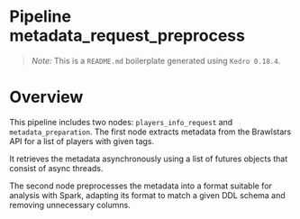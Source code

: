 # Pipeline metadata_request_preprocess

> *Note:* This is a `README.md` boilerplate generated using `Kedro 0.18.4`.

# Overview

This pipeline includes two nodes: `players_info_request` and `metadata_preparation`. The 
first node extracts metadata from the Brawlstars API for a list of players with 
given tags.

It retrieves the metadata asynchronously using a list of futures objects 
that consist of async threads.

The second node preprocesses the metadata into a 
format suitable for analysis with Spark, adapting its format to match a given DDL 
schema and removing unnecessary columns.
